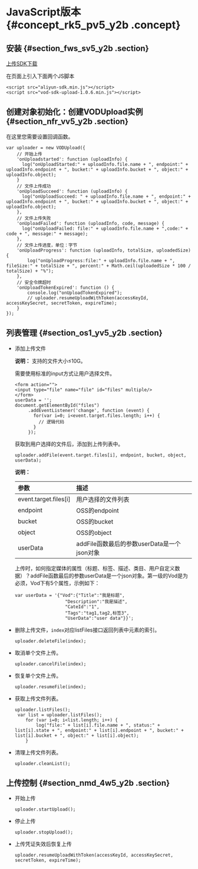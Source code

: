 # JavaScript版本 {#concept_rk5_pv5_y2b .concept}

## 安装 {#section_fws_sv5_y2b .section}

[上传SDK下载](intl.zh-CN/SDK参考/上传SDK/上传SDK下载.md#)

在页面上引入下面两个JS脚本

```
<script src="aliyun-sdk.min.js"></script>
<script src="vod-sdk-upload-1.0.6.min.js"></script>
```

## 创建对象初始化：创建VODUpload实例 {#section_nfr_vv5_y2b .section}

在这里您需要设置回调函数。

```
var uploader = new VODUpload({
    // 开始上传
    'onUploadstarted': function (uploadInfo) {
      log("onUploadStarted:" + uploadInfo.file.name + ", endpoint:" + uploadInfo.endpoint + ", bucket:" + uploadInfo.bucket + ", object:" + uploadInfo.object);
    }
    // 文件上传成功
    'onUploadSucceed': function (uploadInfo) {
      log("onUploadSucceed: " + uploadInfo.file.name + ", endpoint:" + uploadInfo.endpoint + ", bucket:" + uploadInfo.bucket + ", object:" + uploadInfo.object);
    },
    // 文件上传失败
    'onUploadFailed': function (uploadInfo, code, message) {
      log("onUploadFailed: file:" + uploadInfo.file.name + ",code:" + code + ", message:" + message);
    },
    // 文件上传进度，单位：字节
    'onUploadProgress': function (uploadInfo, totalSize, uploadedSize) {
        log("onUploadProgress:file:" + uploadInfo.file.name + ", fileSize:" + totalSize + ", percent:" + Math.ceil(uploadedSize * 100 / totalSize) + "%");
    },
    // 安全令牌超时
    'onUploadTokenExpired': function () {
        console.log("onUploadTokenExpired");
        // uploader.resumeUploadWithToken(accessKeyId, accessKeySecret, secretToken, expireTime);
    }
});
```

## 列表管理 {#section_os1_yv5_y2b .section}

-   添加上传文件

    **说明：** 支持的文件大小≤10G。

    需要使用标准的input方式让用户选择文件。

    ```
    <form action="">
    <input type="file" name="file" id="files" multiple/>
    </form>
    userData = '';
    document.getElementById("files")
         .addEventListener('change', function (event) {
           for(var i=0; i<event.target.files.length; i++) {
             // 逻辑代码
           }
         });
    ```

    获取到用户选择的文件后，添加到上传列表中。

    ```
    uploader.addFile(event.target.files[i], endpoint, bucket, object, userData);
    ```

    **说明：** 

    |参数|描述|
    |:-|:-|
    |event.target.files\[i\]|用户选择的文件列表|
    |endpoint|OSS的endpoint|
    |bucket|OSS的bucket|
    |object|OSS的object|
    |userData|addFile函数最后的参数userData是一个json对象|

    上传时，如何指定媒体的属性（标题、标签、描述、类目、用户自定义数据）？addFile函数最后的参数userData是一个json对象。第一级的Vod是为必须，Vod下有5个属性，示例如下：

    ```
    var userData = '{"Vod":{"Title":"我是标题",
                       "Description":"我是描述",
                       "CateId":"1",
                       "Tags":"tag1,tag2,标签3",
                       "UserData":"user data"}}';
    ```

-   删除上传文件，`index`对应listFiles接口返回列表中元素的索引。

    ```
    uploader.deleteFile(index);
    ```

-   取消单个文件上传。

    ```
    uploader.cancelFile(index);
    ```

-   恢复单个文件上传。

    ```
    uploader.resumeFile(index);
    ```

-   获取上传文件列表。

    ```
    uploader.listFiles();
     var list = uploader.listFiles();
        for (var i=0; i<list.length; i++) {
            log("file:" + list[i].file.name + ", status:" + list[i].state + ", endpoint:" + list[i].endpoint + ", bucket:" + list[i].bucket + ", object:" + list[i].object);
        }
    ```

-   清理上传文件列表。

    ```
    uploader.cleanList();
    ```


## 上传控制 {#section_nmd_4w5_y2b .section}

-   开始上传

    ```
    uploader.startUpload();
    ```

-   停止上传

    ```
    uploader.stopUpload();
    ```

-   上传凭证失效后恢复上传

    ```
    uploader.resumeUploadWithToken(accessKeyId, accessKeySecret, secretToken, expireTime);
    ```



